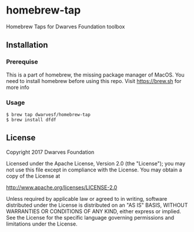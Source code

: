 # homebrew-tap

Homebrew Taps for Dwarves Foundation toolbox

## Installation

### Prerequise

This is a part of homebrew, the missing package manager of MacOS. You need to install homebrew before using this repo. Visit https://brew.sh for more info

### Usage

```
$ brew tap dwarvesf/homebrew-tap
$ brew install dfdf
```

## License

Copyright 2017 Dwarves Foundation

Licensed under the Apache License, Version 2.0 (the "License"); you may not use this file except in compliance with the License. You may obtain a copy of the License at

http://www.apache.org/licenses/LICENSE-2.0

Unless required by applicable law or agreed to in writing, software distributed under the License is distributed on an "AS IS" BASIS, WITHOUT WARRANTIES OR CONDITIONS OF ANY KIND, either express or implied. See the License for the specific language governing permissions and limitations under the License.